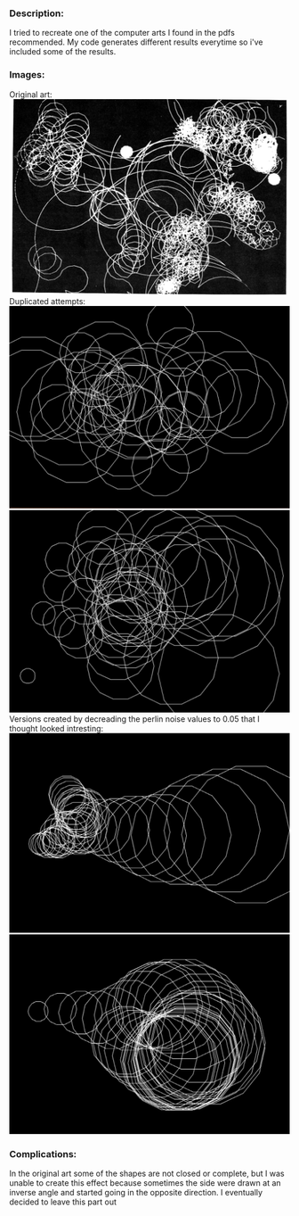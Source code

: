 ### Description:
I tried to recreate one of the computer arts I found in the pdfs recommended. My code generates different results everytime so i've included some of the results. 

### Images:
Original art:
![](6.png)
Duplicated attempts:
![](1.png)
![](2.png)
Versions created by decreading the perlin noise values to 0.05 that I thought looked intresting:
![](3.png)
![](4.png)

### Complications:
In the original art some of the shapes are not closed or complete, but I was unable to create this effect because sometimes the side were drawn at an inverse angle and started going in the opposite direction. I eventually decided to leave this part out
